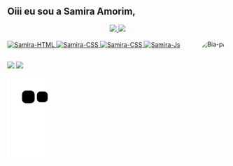 ## Oiii eu sou a Samira Amorim, 

<div align="center">
  <a href="[https://github.com/Samorim](https://github.com/Samorim)">
  <img height="180em" src="https://github-readme-stats.vercel.app/api?username=Samorim&show_icons=true&theme=dracula&include_all_commits=true&count_private=true"/>
  <img height="180em" src="https://github-readme-stats.vercel.app/api/top-langs/?username=Samorim&layout=compact&langs_count=7&theme=dracula"/>
</div>  
  
<div style="display: inline_block"><br>    
  <img align="center" alt="Samira-HTML" height="30" width="40" src="https://cdn.jsdelivr.net/gh/devicons/devicon/icons/html5/html5-original.svg"/>
  <img align="center" alt="Samira-CSS" height="30" width="40" src="https://cdn.jsdelivr.net/gh/devicons/devicon/icons/css3/css3-original.svg" />
  <img align="center" alt="Samira-CSS" height="30" width="40" src="https://cdn.jsdelivr.net/gh/devicons/devicon/icons/typescript/typescript-original.svg" />
  <img align="center" alt="Samira-Js" height="30" width="40" src="https://cdn.jsdelivr.net/gh/devicons/devicon/icons/react/react-original.svg"/>  
    <img align="right" alt="Bia-pic" height="150" style="border-radius:50px;" src="https://cdn.discordapp.com/attachments/1009940967287173161/1014734862659371029/download20220803002140.png">

</div>

##
  <div align="center> 
   <a href="https://instagram.com/samiraamorimpereira" target="_blank"><img src="https://img.shields.io/badge/Instagram-E4405F?style=for-the-badge&logo=instagram&logoColor=white" target="_blank"></a>
    <a href="https://discord.gg/samira#4709" target="_blank"><img src="https://img.shields.io/badge/Discord-7289DA?style=for-the-badge&logo=discord&logoColor=white" target="_blank"></a>    
    
  ![Snake animation](https://github.com/rafaballerini/rafaballerini/blob/output/github-contribution-grid-snake.svg)
 
</div>
  
  
  

